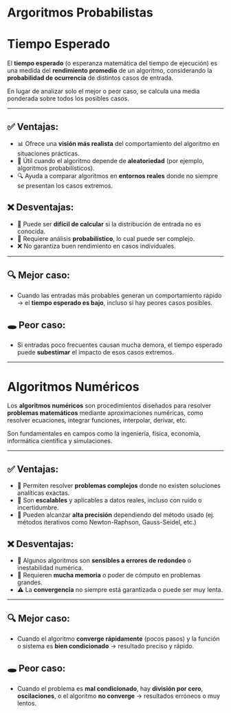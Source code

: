 # Argoritmos Probabilistas

# Tiempo Esperado

El **tiempo esperado** (o esperanza matemática del tiempo de ejecución) es una medida del **rendimiento promedio** de un algoritmo, considerando la **probabilidad de ocurrencia** de distintos casos de entrada.

En lugar de analizar solo el mejor o peor caso, se calcula una media ponderada sobre todos los posibles casos.

---

## ✅ Ventajas:
- 📊 Ofrece una **visión más realista** del comportamiento del algoritmo en situaciones prácticas.
- 🤖 Útil cuando el algoritmo depende de **aleatoriedad** (por ejemplo, algoritmos probabilísticos).
- 🔍 Ayuda a comparar algoritmos en **entornos reales** donde no siempre se presentan los casos extremos.

## ❌ Desventajas:
- 🧠 Puede ser **difícil de calcular** si la distribución de entrada no es conocida.
- 🧮 Requiere análisis **probabilístico**, lo cual puede ser complejo.
- ❌ No garantiza buen rendimiento en casos individuales.

---

## 🔍 Mejor caso:
- Cuando las entradas más probables generan un comportamiento rápido → el **tiempo esperado es bajo**, incluso si hay peores casos posibles.

## 🕳️ Peor caso:
- Si entradas poco frecuentes causan mucha demora, el tiempo esperado puede **subestimar** el impacto de esos casos extremos.

---

# Algoritmos Numéricos

Los **algoritmos numéricos** son procedimientos diseñados para resolver **problemas matemáticos** mediante aproximaciones numéricas, como resolver ecuaciones, integrar funciones, interpolar, derivar, etc.

Son fundamentales en campos como la ingeniería, física, economía, informática científica y simulaciones.

---

## ✅ Ventajas:
- 📐 Permiten resolver **problemas complejos** donde no existen soluciones analíticas exactas.
- 🤖 Son **escalables** y aplicables a datos reales, incluso con ruido o incertidumbre.
- 🧠 Pueden alcanzar **alta precisión** dependiendo del método usado (ej. métodos iterativos como Newton-Raphson, Gauss-Seidel, etc.)

## ❌ Desventajas:
- 🧮 Algunos algoritmos son **sensibles a errores de redondeo** o inestabilidad numérica.
- 💾 Requieren **mucha memoria** o poder de cómputo en problemas grandes.
- ⚠️ La **convergencia** no siempre está garantizada o puede ser muy lenta.

---

## 🔍 Mejor caso:
- Cuando el algoritmo **converge rápidamente** (pocos pasos) y la función o sistema es **bien condicionado** → resultado preciso y rápido.

## 🕳️ Peor caso:
- Cuando el problema es **mal condicionado**, hay **división por cero**, **oscilaciones**, o el algoritmo **no converge** → resultados erróneos o muy lentos.

